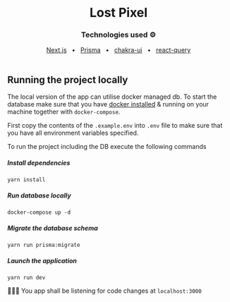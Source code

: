 <br />

<div align="center">
  <h1>Lost Pixel</h1>
  <p><h3 align="center">Technologies used ⚙️</h3></p>
  <a href="https://nextjs.org/">Next.js</a>
  <span>&nbsp;&nbsp;•&nbsp;&nbsp;</span>
  <a href="https://www.prisma.io/">Prisma</a>
  <span>&nbsp;&nbsp;•&nbsp;&nbsp;</span>
  <a href="https://chakra-ui.com/">chakra-ui</a>
  <span>&nbsp;&nbsp;•&nbsp;&nbsp;</span>
  <a href="https://react-query.tanstack.com/">react-query</a>
</div>

<br />

## Running the project locally

The local version of the app can utilise docker managed db. To start the database make sure that you have [docker installed](https://www.docker.com/products/docker-desktop) & running on your machine together with `docker-compose`.

First copy the contents of the `.example.env` into `.env` file to make sure that you have all environment variables specified.

To run the project including the DB execute the following commands

##### Install dependencies

```console
yarn install
```

##### Run database locally

```console
docker-compose up -d
```

##### Migrate the database schema

```console
yarn run prisma:migrate
```

##### Launch the application

```console
yarn run dev
```

🚀🚀🚀 You app shall be listening for code changes at `localhost:3000`

